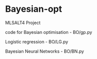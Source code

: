 # Bayesian-opt
MLSALT4 Project

code for Bayesian optimisation - BO/gp.py  

Logistic regression - BO/LG.py  

Bayesian Neural Networks - BO/BN.py  
